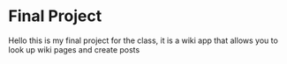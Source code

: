 # Final Project
Hello this is my final project for the class, it is a wiki app that allows you to look up wiki pages and create posts
 
